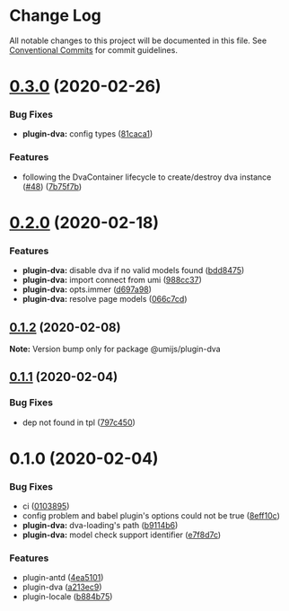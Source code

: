 # Change Log

All notable changes to this project will be documented in this file. See [Conventional Commits](https://conventionalcommits.org) for commit guidelines.

# [0.3.0](https://github.com/umijs/plugins/compare/@umijs/plugin-dva@0.2.0...@umijs/plugin-dva@0.3.0) (2020-02-26)

### Bug Fixes

- **plugin-dva:** config types ([81caca1](https://github.com/umijs/plugins/commit/81caca172913b3945ecbc9b3fb44b5cae2125eb0))

### Features

- following the DvaContainer lifecycle to create/destroy dva instance ([#48](https://github.com/umijs/plugins/issues/48)) ([7b75f7b](https://github.com/umijs/plugins/commit/7b75f7b5244b2eccc8d4a1adbdadf502fe58018f))

# [0.2.0](https://github.com/umijs/plugins/compare/@umijs/plugin-dva@0.1.2...@umijs/plugin-dva@0.2.0) (2020-02-18)

### Features

- **plugin-dva:** disable dva if no valid models found ([bdd8475](https://github.com/umijs/plugins/commit/bdd8475c631c8460668562f563d19c3052876730))
- **plugin-dva:** import connect from umi ([988cc37](https://github.com/umijs/plugins/commit/988cc3749654f21efc203b79efc56ac2c9327c29))
- **plugin-dva:** opts.immer ([d697a98](https://github.com/umijs/plugins/commit/d697a98059f1cd73cbd66edbe424ee0fd9d39b0d))
- **plugin-dva:** resolve page models ([066c7cd](https://github.com/umijs/plugins/commit/066c7cdafaea3a94f9c242a6d1f98a1871596440))

## [0.1.2](https://github.com/umijs/plugins/compare/@umijs/plugin-dva@0.1.1...@umijs/plugin-dva@0.1.2) (2020-02-08)

**Note:** Version bump only for package @umijs/plugin-dva

## [0.1.1](https://github.com/umijs/plugins/compare/@umijs/plugin-dva@0.1.0...@umijs/plugin-dva@0.1.1) (2020-02-04)

### Bug Fixes

- dep not found in tpl ([797c450](https://github.com/umijs/plugins/commit/797c450b4fb6f77c4ac0041092d328896c9dce20))

# 0.1.0 (2020-02-04)

### Bug Fixes

- ci ([0103895](https://github.com/umijs/plugins/commit/0103895dc6f4cf63bb8e0da120494b2d7e40af01))
- config problem and babel plugin's options could not be true ([8eff10c](https://github.com/umijs/plugins/commit/8eff10cbc9bad5c85a2fc52db2f0e772e53c4da4))
- **plugin-dva:** dva-loading's path ([b9114b6](https://github.com/umijs/plugins/commit/b9114b6cf0a3e809eabb40685ee8e1c027c5e5ea))
- **plugin-dva:** model check support identifier ([e7f8d7c](https://github.com/umijs/plugins/commit/e7f8d7c93d7ba5f0afe3b8626b579026eed0875e))

### Features

- plugin-antd ([4ea5101](https://github.com/umijs/plugins/commit/4ea510187687fb9ce45449c6a6bb07182b761edc))
- plugin-dva ([a213ec9](https://github.com/umijs/plugins/commit/a213ec978115bcbfb46e514ce2eb05f7bfeb8039))
- plugin-locale ([b884b75](https://github.com/umijs/plugins/commit/b884b7568eb7f677bc5a8341b8d7c52c252f7c6a))
